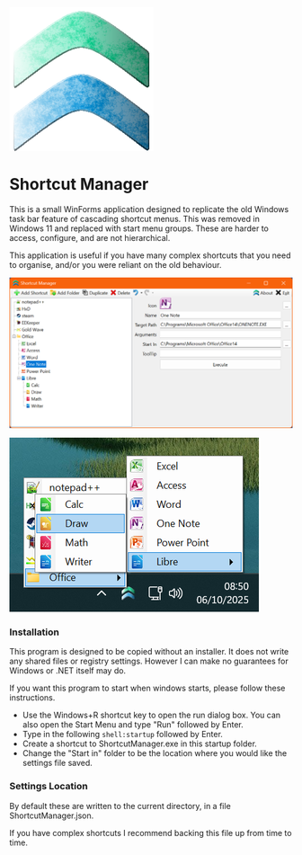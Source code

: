 ![Logo](Screenshots\shortcut-manager-logo.png "Logo")

# Shortcut Manager

This is a small WinForms application designed to replicate the old Windows task bar feature of cascading shortcut menus.  This was removed in Windows 11 and replaced with start menu groups.  These are harder to access, configure, and are not hierarchical.

This application is useful if you have many complex shortcuts that you need to organise, and/or you were reliant on the old behaviour.

![Main Window](Screenshots\shortcut-manager-main-window.png "Main Window")

![Popup Menu](Screenshots\shortcut-manager-popup.png "Popup Menu")

### Installation

This program is designed to be copied without an installer.  It does not write any shared files or registry settings.  However I can make no guarantees for Windows or .NET itself may do.

If you want this program to start when windows starts, please follow these instructions.

- Use the Windows+R shortcut key to open the run dialog box.  You can also open the Start Menu and type "Run" followed by Enter.
- Type in the following `shell:startup` followed by Enter.
- Create a shortcut to ShortcutManager.exe in this startup folder.
- Change the "Start in" folder to be the location where you would like the settings file saved.

### Settings Location

By default these are written to the current directory, in a file ShortcutManager.json.

If you have complex shortcuts I recommend backing this file up from time to time.
